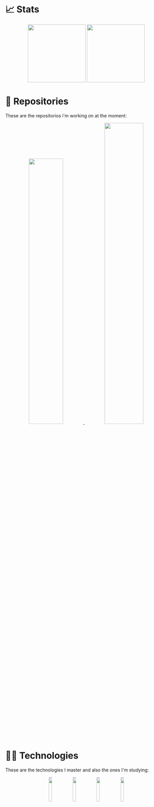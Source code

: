 
# 📈 Stats
<div align="center">
<img height=180px src="https://github-readme-stats.vercel.app/api?username=artuenric&show_icons=true&count_private=true&theme=merko&title_color=58A348">
<img height=180px src="https://github-readme-stats.vercel.app/api/top-langs/?username=artuenric&theme=merko&title_color=58A348&include_all_commits=true&count_private=true&layout=compact">
</div>

# 📂 Repositories
These are the repositorios i'm working on at the moment:

<div align="center"> 
<a href="//github.com/artuenric/rinha"> 
  <img width=46% src="https://github-readme-stats.vercel.app/api/pin/?username=artuenric&repo=rinha&theme=merko&title_color=58A348">
</a>
<a href="//github.com/artuenric/QuNetSim"> 
<img width=49% src="https://github-readme-stats.vercel.app/api/pin/?username=artuenric&repo=QuNetSim&theme=merko&title_color=58A348">
</a> 
</div>

# 👨‍💻 Technologies

These are the technologies I master and also the ones I'm studying:

<div align="center">
<a href="https://github.com/artuenric/CS50.git"><img width=14% src="https://cdn.jsdelivr.net/gh/devicons/devicon/icons/c/c-original.svg" /><a/>
<img width=14% src="https://cdn.jsdelivr.net/gh/devicons/devicon/icons/python/python-original.svg" />
<img width=14% src="https://cdn.jsdelivr.net/gh/devicons/devicon/icons/html5/html5-original.svg" />
<img width=14% src="https://cdn.jsdelivr.net/gh/devicons/devicon/icons/css3/css3-original.svg" />
</div>
